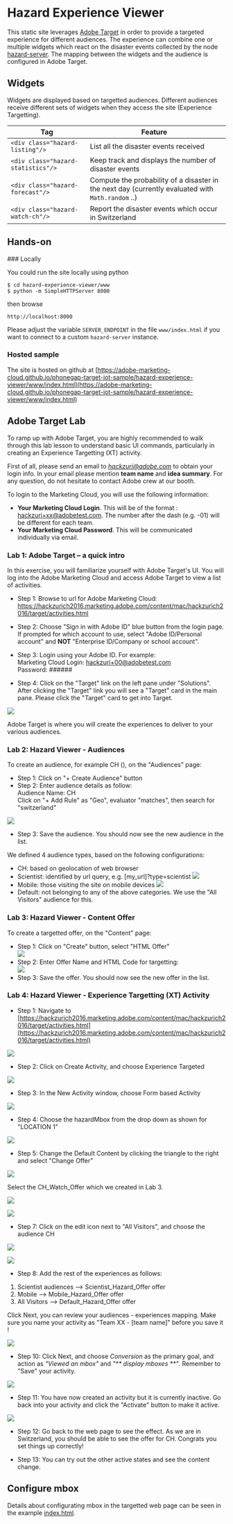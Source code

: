 Hazard Experience Viewer
========================

This static site leverages [Adobe Target](https://www.adobe.com/marketing-cloud/testing-targeting.html) in order to provide a targeted experience for different audiences.
The experience can combine one or multiple widgets which react on the disaster events collected by the node [hazard-server](../). The mapping between the widgets and the audience is configured in Adobe Target.

## Widgets

Widgets are displayed based on targetted audiences. Different audiences receive different sets of widgets when they access the site (Experience Targetting).

|Tag                                | Feature  
|-----------------------------------|-----------------------------------
|`<div class="hazard-listing"/>`    | List all the disaster events received
|`<div class="hazard-statistics"/>` | Keep track and displays the number of disaster events 
|`<div class="hazard-forecast"/>`   | Compute the probability of a disaster in the next day (currently evaluated with `Math.random` ..)
|`<div class="hazard-watch-ch"/>`   | Report the disaster events which occur in Switzerland


## Hands-on

### Locally

You could run the site locally using python

```
$ cd hazard-experience-viewer/www
$ python -m SimpleHTTPServer 8000
```

then browse

```
http://localhost:8000
```

Please adjust the variable `SERVER_ENDPOINT` in the file `www/index.html` if you want to connect to a custom `hazard-server` instance. 

### Hosted sample

The site is hosted on github at [https://adobe-marketing-cloud.github.io/phonegap-target-iot-sample/hazard-experience-viewer/www/index.html](https://adobe-marketing-cloud.github.io/phonegap-target-iot-sample/hazard-experience-viewer/www/index.html)

## Adobe Target Lab

To ramp up with Adobe Target, you are highly recommended to walk through this lab lesson to understand basic UI commands, particularly in creating an Experience Targetting (XT) activity.

First of all, please send an email to *hackzuri@adobe.com* to obtain your login info. In your email please mention **team name** and **idea summary**. For any question, do not hesitate to contact Adobe crew at our booth.

To login to the Marketing Cloud, you will use the following information:
* **Your Marketing Cloud Login**. This will be of the format : hackzuri+xx@adobetest.com. The number after the dash (e.g. -01) will be different for each team.
* **Your Marketing Cloud Password**. This will be communicated individually via email.

### Lab 1: Adobe Target – a quick intro

In this exercise, you will familiarize yourself with Adobe Target's UI. You will log into the Adobe Marketing Cloud and access Adobe Target to view a list of activities. 

* Step 1: Browse to url for Adobe Marketing Cloud: https://hackzurich2016.marketing.adobe.com/content/mac/hackzurich2016/target/activities.html

* Step 2: Choose "Sign in with Adobe ID" blue button from the login page. If prompted for which account to use, select "Adobe ID/Personal account" and **NOT** "Enterprise ID/Company or school account".

* Step 3: Login using your Adobe ID. For example:  
Marketing Cloud Login: hackzuri+00@adobetest.com  
Password: ######

* Step 4: Click on the "Target" link on the left pane under "Solutions". After clicking the "Target" link you will see a "Target" card in the main pane. Please click the "Target" card to get into Target.

![](https://adobe-marketing-cloud.github.io/phonegap-target-iot-sample/hazard-experience-viewer/lab-images/lab1_img1.png)

Adobe Target is where you will create the experiences to deliver to your various audiences.

### Lab 2: Hazard Viewer - Audiences

To create an audience, for example CH (), on the "Audiences" page:
* Step 1: Click on "+ Create Audience" button
* Step 2: Enter audience details as follow:  
Audience Name: CH  
Click on "+ Add Rule" as "Geo", evaluator "matches", then search for "switzerland"  

![](https://adobe-marketing-cloud.github.io/phonegap-target-iot-sample/hazard-experience-viewer/lab-images/lab2_img1.png)

* Step 3: Save the audience. You should now see the new audience in the list.

We defined 4 audience types, based on the following configurations:
- CH: based on geolocation of web browser
- Scientist: identified by url query, e.g. [my_url]?type=scientist
![](https://adobe-marketing-cloud.github.io/phonegap-target-iot-sample/hazard-experience-viewer/lab-images/lab2_img2.png)
- Mobile: those visiting the site on mobile devices
![](https://adobe-marketing-cloud.github.io/phonegap-target-iot-sample/hazard-experience-viewer/lab-images/lab2_img3.png)
- Default: not belonging to any of the above categories. We use the "All Visitors" audience for this.

### Lab 3: Hazard Viewer - Content Offer

To create a targetted offer, on the "Content" page:
* Step 1: Click on "Create" button, select "HTML Offer"    
![](https://adobe-marketing-cloud.github.io/phonegap-target-iot-sample/hazard-experience-viewer/lab-images/lab3_img1.png)
* Step 2: Enter Offer Name and HTML Code for targetting:  
![](https://adobe-marketing-cloud.github.io/phonegap-target-iot-sample/hazard-experience-viewer/lab-images/lab3_img2.png)
* Step 3: Save the offer. You should now see the new offer in the list.

### Lab 4: Hazard Viewer - Experience Targetting (XT) Activity

* Step 1: Navigate to [https://hackzurich2016.marketing.adobe.com/content/mac/hackzurich2016/target/activities.html](https://hackzurich2016.marketing.adobe.com/content/mac/hackzurich2016/target/activities.html)

![](https://adobe-marketing-cloud.github.io/phonegap-target-iot-sample/hazard-experience-viewer/lab-images/lab1_img1.png)

* Step 2: Click on Create Activity, and choose Experience Targeted 

![](http://adobe-marketing-cloud.github.io/target-iot-lab/lab-images/lesson2_img2.png)

* Step 3: In the New Activity window, choose Form based Activity

![](https://adobe-marketing-cloud.github.io/phonegap-target-iot-sample/hazard-experience-viewer/lab-images/lab4_img1.png)

* Step 4: Choose the hazardMbox from the drop down as shown for "LOCATION 1"

![](https://adobe-marketing-cloud.github.io/phonegap-target-iot-sample/hazard-experience-viewer/lab-images/lab4_img2.png)

* Step 5: Change the Default Content by clicking the triangle to the right and select "Change Offer"

![](https://adobe-marketing-cloud.github.io/phonegap-target-iot-sample/hazard-experience-viewer/lab-images/lab4_img3.png)

Select the CH_Watch_Offer which we created in Lab 3.

![](https://adobe-marketing-cloud.github.io/phonegap-target-iot-sample/hazard-experience-viewer/lab-images/lab4_img4.png)

![](https://adobe-marketing-cloud.github.io/phonegap-target-iot-sample/hazard-experience-viewer/lab-images/lab4_img5.png)

* Step 7: Click on the edit icon next to "All Visitors", and choose the audience CH 

![](https://adobe-marketing-cloud.github.io/phonegap-target-iot-sample/hazard-experience-viewer/lab-images/lab4_img6.png)

![](https://adobe-marketing-cloud.github.io/phonegap-target-iot-sample/hazard-experience-viewer/lab-images/lab4_img7.png)

* Step 8: Add the rest of the experiences as follows:

1. Scientist audiences --> Scientist_Hazard_Offer offer
1. Mobile --> Mobile_Hazard_Offer offer
1. All Visitors --> Default_Hazard_Offer offer

Click Next, you can review your audiences - experiences mapping. Make sure you name your activity as "Team XX - [team name]" before you save it !

![](https://adobe-marketing-cloud.github.io/phonegap-target-iot-sample/hazard-experience-viewer/lab-images/lab4_img8.png)

* Step 10: Click Next, and choose _Conversion_ as the primary goal, and action as _"Viewed an mbox"_ and _"** display mboxes **"_. Remember to "Save" your activity.

![](https://adobe-marketing-cloud.github.io/phonegap-target-iot-sample/hazard-experience-viewer/lab-images/lab4_img9.png)

* Step 11: You have now created an activity but it is currently inactive. Go back into your activity and click the "Activate" button to make it active.

![](https://adobe-marketing-cloud.github.io/phonegap-target-iot-sample/hazard-experience-viewer/lab-images/lab4_img10.png)

* Step 12: Go back to the web page to see the effect. As we are in Switzerland, you should be able to see the offer for CH. Congrats you set things up correctly!

* Step 13: You can try out the other active states and see the content change.

## Configure mbox

Details about configurating mbox in the targetted web page can be seen in the example [index.html](index.html).
